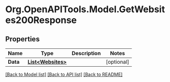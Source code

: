 # Org.OpenAPITools.Model.GetWebsites200Response

## Properties

Name | Type | Description | Notes
------------ | ------------- | ------------- | -------------
**Data** | [**List&lt;Websites&gt;**](Websites.md) |  | [optional] 

[[Back to Model list]](../README.md#documentation-for-models) [[Back to API list]](../README.md#documentation-for-api-endpoints) [[Back to README]](../README.md)

